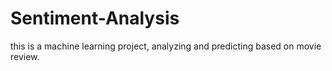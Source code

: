 # Sentiment-Analysis
this is a machine learning project, analyzing and predicting based on movie review. 

